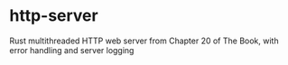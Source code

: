 # http-server
Rust multithreaded HTTP web server from Chapter 20 of The Book, with error handling and server logging
